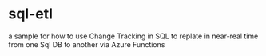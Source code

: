 # sql-etl
a sample for how to use Change Tracking in SQL to replate in near-real time from one Sql DB to another via Azure Functions